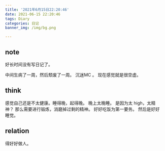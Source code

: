 ```yaml
---
title: '2021年6月15日22:20:46'
date: 2021-06-15 22:20:46
tags: Diary
categories: 日记
banner_img: /img/bg.png 

---
```


## note

好长时间没有写日记了。

中间生病了一周，然后颓废了一周。 沉迷MC 。 现在感觉就是很空虚。

## think

感觉自己还是不太健康。睡得晚，起得晚。
晚上太晚睡。 是因为太 high，太精神？ 那么需要进行锻炼，消磨掉过剩的精神。
好好吃饭为第一要务。
然后是好好睡觉。

## relation

得好好做人。


